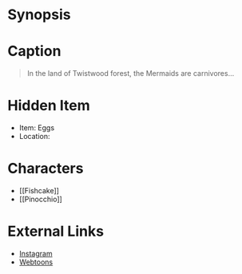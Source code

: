 # Synopsis


# Caption
> In the land of Twistwood forest, the Mermaids are carnivores...

# Hidden Item
* Item: Eggs
* Location: <spoiler></spoiler>

# Characters
* [[Fishcake]]
* [[Pinocchio]]

# External Links
* [Instagram](https://www.instagram.com/p/CFshILWDBfI/)
* [Webtoons](https://www.webtoons.com/en/challenge/twistwood-tales/56-pinocchio-and-the-mermaid-/viewer?title_no=344740&episode_no=61)